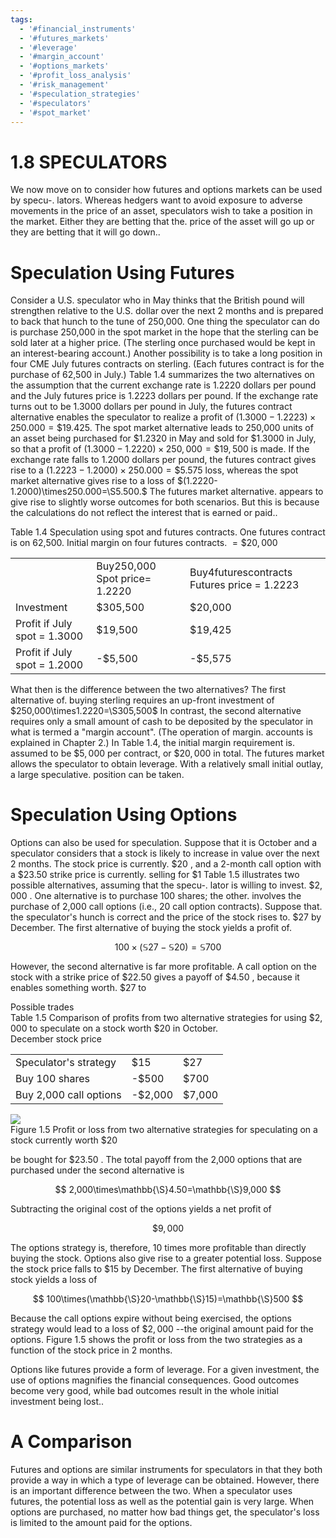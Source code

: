 ```yaml
---
tags:
  - '#financial_instruments'
  - '#futures_markets'
  - '#leverage'
  - '#margin_account'
  - '#options_markets'
  - '#profit_loss_analysis'
  - '#risk_management'
  - '#speculation_strategies'
  - '#speculators'
  - '#spot_market'
---
```

# 1.8 SPECULATORS  

We now move on to consider how futures and options markets can be used by specu-. lators. Whereas hedgers want to avoid exposure to adverse movements in the price of an asset, speculators wish to take a position in the market. Either they are betting that the. price of the asset will go up or they are betting that it will go down..  

# Speculation Using Futures  

Consider a U.S. speculator who in May thinks that the British pound will strengthen relative to the U.S. dollar over the next 2 months and is prepared to back that hunch to the tune of 250,000. One thing the speculator can do is purchase 250,000 in the spot market in the hope that the sterling can be sold later at a higher price. (The sterling once purchased would be kept in an interest-bearing account.) Another possibility is to take a long position in four CME July futures contracts on sterling. (Each futures contract is for the purchase of 62,500 in July.) Table 1.4 summarizes the two alternatives on the assumption that the current exchange rate is 1.2220 dollars per pound and the July futures price is 1.2223 dollars per pound. If the exchange rate turns out to be 1.3000 dollars per pound in July, the futures contract alternative enables the speculator to realize a profit of $(1.3000-1.2223)\times250.000=\$19.425.$ The spot market alternative leads to 250,000 units of an asset being purchased for $\$1.2320$ in May and sold for $\$1.3000$ in July, so that a profit of $(1.3000-1.2220)\times250,000=\$19,500$ is made. If the exchange rate falls to 1.2000 dollars per pound, the futures contract gives rise to a $(1.2223-1.2000)\times250.000=\$5.575$ loss, whereas the spot market alternative gives rise to a loss of $(1.2220-1.2000)\times250.000=\S5.500.$ The futures market alternative. appears to give rise to slightly worse outcomes for both scenarios. But this is because the calculations do not reflect the interest that is earned or paid..  

Table 1.4 Speculation using spot and futures contracts. One futures contract is on 62,500. Initial margin on four futures contracts. $=\$20,000$   


<html><body><table><tr><td></td><td>Buy250,000 Spot price= 1.2220</td><td>Buy4futurescontracts Futures price = 1.2223</td></tr><tr><td>Investment</td><td>$305,500</td><td>$20,000</td></tr><tr><td>Profit if July spot = 1.3000</td><td>$19,500</td><td>$19,425</td></tr><tr><td>Profit if July spot = 1.2000</td><td>-$5,500</td><td>-$5,575</td></tr></table></body></html>  

What then is the difference between the two alternatives? The first alternative of. buying sterling requires an up-front investment of $250,000\times1.2220=\S305,500$ In contrast, the second alternative requires only a small amount of cash to be deposited by the speculator in what is termed a "margin account". (The operation of margin. accounts is explained in Chapter 2.) In Table 1.4, the initial margin requirement is. assumed to be $\$5,000$ per contract, or $\$20,000$ in total. The futures market allows the speculator to obtain leverage. With a relatively small initial outlay, a large speculative. position can be taken.  

# Speculation Using Options  

Options can also be used for speculation. Suppose that it is October and a speculator considers that a stock is likely to increase in value over the next 2 months. The stock price is currently. $\$20$ , and a 2-month call option with a $\$23.50$ strike price is currently. selling for $\$1$ Table 1.5 illustrates two possible alternatives, assuming that the specu-. lator is willing to invest. $\$2,000$ . One alternative is to purchase 100 shares; the other. involves the purchase of 2,000 call options (i.e., 20 call option contracts). Suppose that. the speculator's hunch is correct and the price of the stock rises to. $\$27$ by December. The first alternative of buying the stock yields a profit of.  

$$
100\times(\mathbb{S}27-\mathbb{S}20)=\mathbb{S}700
$$  

However, the second alternative is far more profitable. A call option on the stock with a strike price of $\$22.50$ gives a payoff of $\$4.50$ , because it enables something worth. $\$27$ to  

Possible trades   
Table 1.5  Comparison of profits from two alternative strategies for using $\$2,000$ to speculate on a stock worth $\$20$ in October.   
December stock price   


<html><body><table><tr><td>Speculator's strategy</td><td>$15</td><td>$27</td></tr><tr><td>Buy 100 shares</td><td>-$500</td><td>$700</td></tr><tr><td>Buy 2,000 call options</td><td>-$2,000</td><td>$7,000</td></tr></table></body></html>  

![](ceb53bc9d550ea93be748ea27f04cae7ea824a7be0b24008b77391ec934b92ad.jpg)  
Figure 1.5 Profit or loss from two alternative strategies for speculating on a stock currently worth $\$20$  

be bought for $\$23.50$ . The total payoff from the 2,000 options that are purchased under the second alternative is  

$$
2,000\times\mathbb{\S}4.50=\mathbb{\S}9,000
$$  

Subtracting the original cost of the options yields a net profit of  

$$
\$9,000
$$  

The options strategy is, therefore, 10 times more profitable than directly buying the stock. Options also give rise to a greater potential loss. Suppose the stock price falls to $\$15$ by December. The first alternative of buying stock yields a loss of  

$$
100\times(\mathbb{\S}20-\mathbb{\S}15)=\mathbb{\S}500
$$  

Because the call options expire without being exercised, the options strategy would lead to a loss of $\$2,000$ --the original amount paid for the options. Figure 1.5 shows the profit or loss from the two strategies as a function of the stock price in 2 months.  

Options like futures provide a form of leverage. For a given investment, the use of options magnifies the financial consequences. Good outcomes become very good, while bad outcomes result in the whole initial investment being lost..  

# A Comparison  

Futures and options are similar instruments for speculators in that they both provide a way in which a type of leverage can be obtained. However, there is an important difference between the two. When a speculator uses futures, the potential loss as well as the potential gain is very large. When options are purchased, no matter how bad things get, the speculator's loss is limited to the amount paid for the options.  
